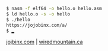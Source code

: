 ```bash 
$ nasm -f elf64 -o hello.o hello.asm
$ ld hello.o -s -o hello
$ ./hello
https://jojobinx.com/a/
$ ▂
```

[jojbinx.com](jojbinx.com) | [wiredmountain.ca](wiredmountain.ca)


<!---
Jojobinx17/Jojobinx17 is a ✨ special ✨ repository because its `README.md` (this file) appears on your GitHub profile.
You can click the Preview link to take a look at your changes.
--->
